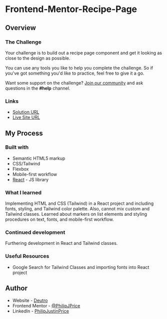 # Frontend-Mentor-Recipe-Page

## Overview

### The Challenge

Your challenge is to build out a recipe page component and get it looking as close to the design as possible.

You can use any tools you like to help you complete the challenge. So if you've got something you'd like to practice, feel free to give it a go.

Want some support on the challenge? [Join our community](https://www.frontendmentor.io/community) and ask questions in the **#help** channel.

### Links

- [Solution URL](https://www.frontendmentor.io/solutions/react-and-tailwind-recipe-page-MSEUAVgsFW)
- [Live Site URL](https://philipjprice.github.io/Frontend-Mentor-Recipe-Page/)

## My Process

### Built with

- Semantic HTML5 markup
- CSS/Tailwind
- Flexbox
- Mobile-first workflow
- [React](https://reactjs.org/) - JS library

### What I learned

Implementing HTML and CSS (Tailwind) in a React project and including fonts, styling, and Tailwind color palette. Also, cannot mix custom and Tailwind classes. Learned about markers on list elements and styling procedures on text, fonts, and mobile-first workflow.

### Continued development

Furthering development in React and Tailwind classes.

### Useful Resources

- Google Search for Tailwind Classes and importing fonts into React project

## Author

- Website - [Deutro](https://www.deutro.com)
- Frontend Mentor - [@PhilipJPrice](https://www.frontendmentor.io/profile/PhilipJPrice)
- LinkedIn - [PhilipJustinPrice](https://linkedin.com/in/philipjustinprice/)
